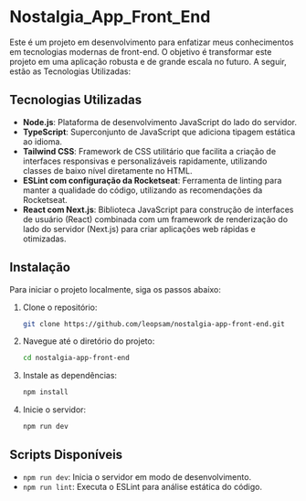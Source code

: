 # Nostalgia_App_Front_End

Este é um projeto em desenvolvimento para enfatizar meus conhecimentos em tecnologias modernas de front-end. O objetivo é transformar este projeto em uma aplicação robusta e de grande escala no futuro. A seguir, estão as Tecnologias Utilizadas:

## Tecnologias Utilizadas

- **Node.js**: Plataforma de desenvolvimento JavaScript do lado do servidor.
- **TypeScript**: Superconjunto de JavaScript que adiciona tipagem estática ao idioma.
- **Tailwind CSS**: Framework de CSS utilitário que facilita a criação de interfaces responsivas e personalizáveis rapidamente, utilizando classes de baixo nível diretamente no HTML.
- **ESLint com configuração da Rocketseat**: Ferramenta de linting para manter a qualidade do código, utilizando as recomendações da Rocketseat.
- **React com Next.js**: Biblioteca JavaScript para construção de interfaces de usuário (React) combinada com um framework de renderização do lado do servidor (Next.js) para criar aplicações web rápidas e otimizadas.

## Instalação

Para iniciar o projeto localmente, siga os passos abaixo:

1. Clone o repositório:

   ```bash
   git clone https://github.com/leopsam/nostalgia-app-front-end.git
   ```

2. Navegue até o diretório do projeto:

   ```bash
   cd nostalgia-app-front-end
   ```

3. Instale as dependências:
   ```bash
   npm install
   ```
4. Inicie o servidor:
   ```bash
   npm run dev
   ```

## Scripts Disponíveis

- `npm run dev`: Inicia o servidor em modo de desenvolvimento.
- `npm run lint`: Executa o ESLint para análise estática do código.

